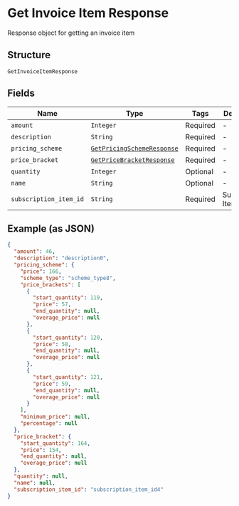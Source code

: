 
# Get Invoice Item Response

Response object for getting an invoice item

## Structure

`GetInvoiceItemResponse`

## Fields

| Name | Type | Tags | Description |
|  --- | --- | --- | --- |
| `amount` | `Integer` | Required | - |
| `description` | `String` | Required | - |
| `pricing_scheme` | [`GetPricingSchemeResponse`](../../doc/models/get-pricing-scheme-response.md) | Required | - |
| `price_bracket` | [`GetPriceBracketResponse`](../../doc/models/get-price-bracket-response.md) | Required | - |
| `quantity` | `Integer` | Optional | - |
| `name` | `String` | Optional | - |
| `subscription_item_id` | `String` | Required | Subscription Item Id |

## Example (as JSON)

```json
{
  "amount": 46,
  "description": "description0",
  "pricing_scheme": {
    "price": 166,
    "scheme_type": "scheme_type8",
    "price_brackets": [
      {
        "start_quantity": 119,
        "price": 57,
        "end_quantity": null,
        "overage_price": null
      },
      {
        "start_quantity": 120,
        "price": 58,
        "end_quantity": null,
        "overage_price": null
      },
      {
        "start_quantity": 121,
        "price": 59,
        "end_quantity": null,
        "overage_price": null
      }
    ],
    "minimum_price": null,
    "percentage": null
  },
  "price_bracket": {
    "start_quantity": 164,
    "price": 154,
    "end_quantity": null,
    "overage_price": null
  },
  "quantity": null,
  "name": null,
  "subscription_item_id": "subscription_item_id4"
}
```

